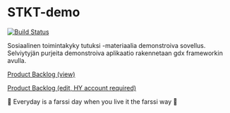 # STKT-demo
[![Build Status](https://travis-ci.com/xvixvi/STKT-demo.svg?token=sh4x39JpJPADfNVudW1y&branch=master)](https://travis-ci.com/xvixvi/STKT-demo)

Sosiaalinen toimintakyky tutuksi -materiaalia demonstroiva sovellus. Selviytyjän purjeita demonstroiva aplikaatio rakennetaan gdx frameworkin avulla.

[Product Backlog (view)](https://helsinkifi-my.sharepoint.com/personal/xvixvi_ad_helsinki_fi/_layouts/15/guestaccess.aspx?guestaccesstoken=oq1iNLp0BoslwgGHzjghRWt68ZwCFAlQtR5QOG0LGsE%3d&docid=07e4d8fb17e094d96ae8638ef36eaef66)

[Product Backlog (edit, HY account required)](https://helsinkifi-my.sharepoint.com/personal/xvixvi_ad_helsinki_fi/_layouts/15/guestaccess.aspx?guestaccesstoken=DB%2flkFH%2b5d7Z3DoPYET7yIdEQ6TKa7erf9IuKxdExns%3d&docid=2_17e4d8fb17e094d96ae8638ef36eaef66)


:microphone: Everyday is a farssi day when you live it the farssi way :microphone:
